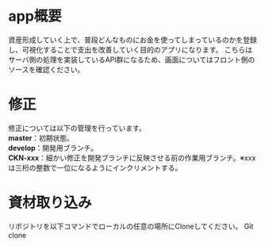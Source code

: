 # app概要
資産形成していく上で、普段どんなものにお金を使ってしまっているのかを登録し、可視化することで支出を改善していく目的のアプリになります。
こちらはサーバ側の処理を実装しているAPI群になるため、画面についてはフロント側のソースを確認ください。

# 修正
修正については以下の管理を行っています。
<br> **master**：初期状態。
<br> **develop**：開発用ブランチ。
<br> **CKN-xxx**：細かい修正を開発ブランチに反映させる前の作業用ブランチ。※xxxは三桁の整数で一位になるようにインクリメントする。

# 資材取り込み
リポジトリを以下コマンドでローカルの任意の場所にCloneしてください。
Git clone 
